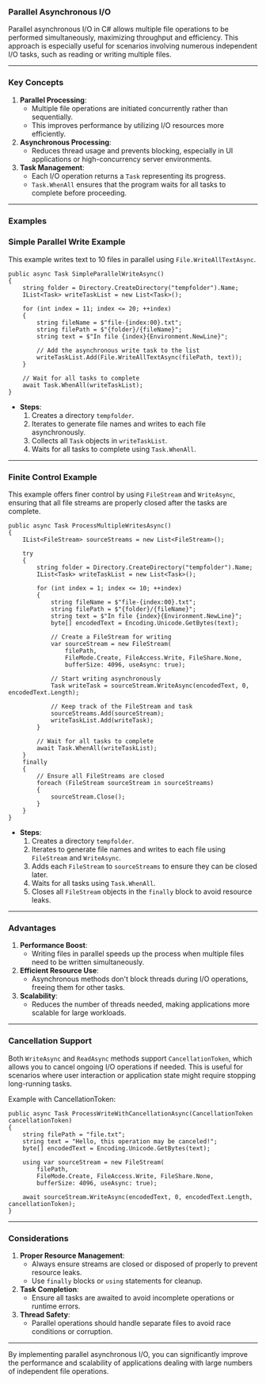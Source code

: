 ### **Parallel Asynchronous I/O**

Parallel asynchronous I/O in C# allows multiple file operations to be performed simultaneously, maximizing throughput and efficiency. This approach is especially useful for scenarios involving numerous independent I/O tasks, such as reading or writing multiple files.

* * * * *

### **Key Concepts**

1.  **Parallel Processing**:
    -   Multiple file operations are initiated concurrently rather than sequentially.
    -   This improves performance by utilizing I/O resources more efficiently.
2.  **Asynchronous Processing**:
    -   Reduces thread usage and prevents blocking, especially in UI applications or high-concurrency server environments.
3.  **Task Management**:
    -   Each I/O operation returns a `Task` representing its progress.
    -   `Task.WhenAll` ensures that the program waits for all tasks to complete before proceeding.

* * * * *

### **Examples**

### **Simple Parallel Write Example**

This example writes text to 10 files in parallel using `File.WriteAllTextAsync`.

```
public async Task SimpleParallelWriteAsync()
{
    string folder = Directory.CreateDirectory("tempfolder").Name;
    IList<Task> writeTaskList = new List<Task>();

    for (int index = 11; index <= 20; ++index)
    {
        string fileName = $"file-{index:00}.txt";
        string filePath = $"{folder}/{fileName}";
        string text = $"In file {index}{Environment.NewLine}";

        // Add the asynchronous write task to the list
        writeTaskList.Add(File.WriteAllTextAsync(filePath, text));
    }

    // Wait for all tasks to complete
    await Task.WhenAll(writeTaskList);
}

```

-   **Steps**:
    1.  Creates a directory `tempfolder`.
    2.  Iterates to generate file names and writes to each file asynchronously.
    3.  Collects all `Task` objects in `writeTaskList`.
    4.  Waits for all tasks to complete using `Task.WhenAll`.

* * * * *

### **Finite Control Example**

This example offers finer control by using `FileStream` and `WriteAsync`, ensuring that all file streams are properly closed after the tasks are complete.

```
public async Task ProcessMultipleWritesAsync()
{
    IList<FileStream> sourceStreams = new List<FileStream>();

    try
    {
        string folder = Directory.CreateDirectory("tempfolder").Name;
        IList<Task> writeTaskList = new List<Task>();

        for (int index = 1; index <= 10; ++index)
        {
            string fileName = $"file-{index:00}.txt";
            string filePath = $"{folder}/{fileName}";
            string text = $"In file {index}{Environment.NewLine}";
            byte[] encodedText = Encoding.Unicode.GetBytes(text);

            // Create a FileStream for writing
            var sourceStream = new FileStream(
                filePath,
                FileMode.Create, FileAccess.Write, FileShare.None,
                bufferSize: 4096, useAsync: true);

            // Start writing asynchronously
            Task writeTask = sourceStream.WriteAsync(encodedText, 0, encodedText.Length);

            // Keep track of the FileStream and task
            sourceStreams.Add(sourceStream);
            writeTaskList.Add(writeTask);
        }

        // Wait for all tasks to complete
        await Task.WhenAll(writeTaskList);
    }
    finally
    {
        // Ensure all FileStreams are closed
        foreach (FileStream sourceStream in sourceStreams)
        {
            sourceStream.Close();
        }
    }
}

```

-   **Steps**:
    1.  Creates a directory `tempfolder`.
    2.  Iterates to generate file names and writes to each file using `FileStream` and `WriteAsync`.
    3.  Adds each `FileStream` to `sourceStreams` to ensure they can be closed later.
    4.  Waits for all tasks using `Task.WhenAll`.
    5.  Closes all `FileStream` objects in the `finally` block to avoid resource leaks.

* * * * *

### **Advantages**

1.  **Performance Boost**:
    -   Writing files in parallel speeds up the process when multiple files need to be written simultaneously.
2.  **Efficient Resource Use**:
    -   Asynchronous methods don't block threads during I/O operations, freeing them for other tasks.
3.  **Scalability**:
    -   Reduces the number of threads needed, making applications more scalable for large workloads.

* * * * *

### **Cancellation Support**

Both `WriteAsync` and `ReadAsync` methods support `CancellationToken`, which allows you to cancel ongoing I/O operations if needed. This is useful for scenarios where user interaction or application state might require stopping long-running tasks.

Example with CancellationToken:

```
public async Task ProcessWriteWithCancellationAsync(CancellationToken cancellationToken)
{
    string filePath = "file.txt";
    string text = "Hello, this operation may be canceled!";
    byte[] encodedText = Encoding.Unicode.GetBytes(text);

    using var sourceStream = new FileStream(
        filePath,
        FileMode.Create, FileAccess.Write, FileShare.None,
        bufferSize: 4096, useAsync: true);

    await sourceStream.WriteAsync(encodedText, 0, encodedText.Length, cancellationToken);
}

```

* * * * *

### **Considerations**

1.  **Proper Resource Management**:
    -   Always ensure streams are closed or disposed of properly to prevent resource leaks.
    -   Use `finally` blocks or `using` statements for cleanup.
2.  **Task Completion**:
    -   Ensure all tasks are awaited to avoid incomplete operations or runtime errors.
3.  **Thread Safety**:
    -   Parallel operations should handle separate files to avoid race conditions or corruption.

* * * * *

By implementing parallel asynchronous I/O, you can significantly improve the performance and scalability of applications dealing with large numbers of independent file operations.